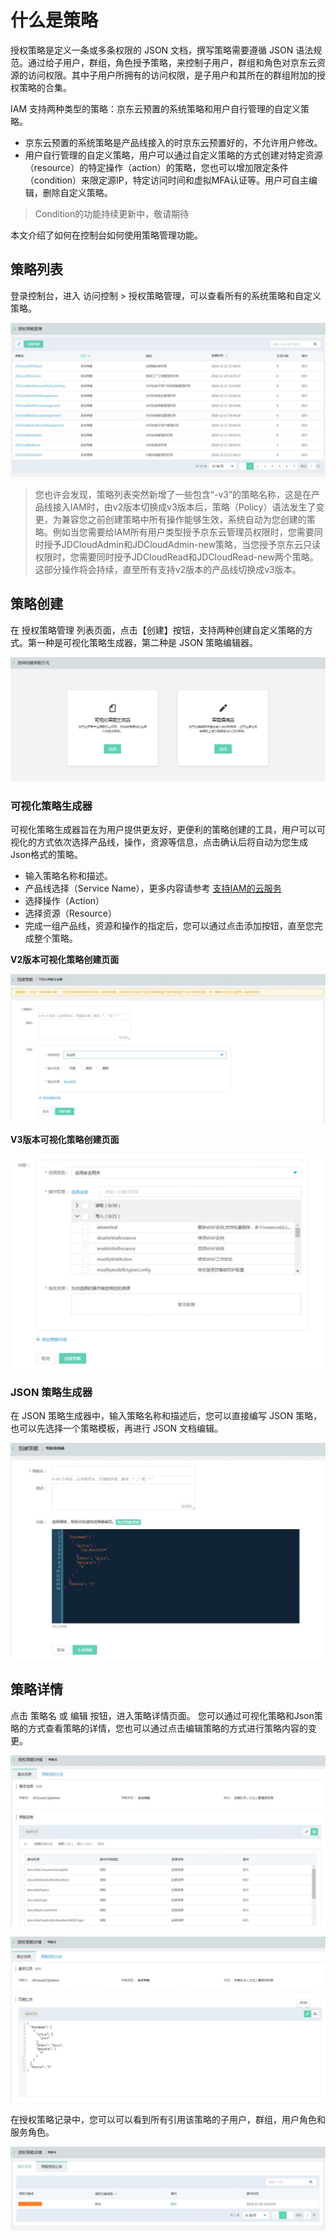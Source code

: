 # 什么是策略

授权策略是定义一条或多条权限的 JSON 文档，撰写策略需要遵循 JSON 语法规范。通过给子用户，群组，角色授予策略，来控制子用户，群组和角色对京东云资源的访问权限。其中子用户所拥有的访问权限，是子用户和其所在的群组附加的授权策略的合集。

IAM 支持两种类型的策略：京东云预置的系统策略和用户自行管理的自定义策略。

- 京东云预置的系统策略是产品线接入的时京东云预置好的，不允许用户修改。
- 用户自行管理的自定义策略，用户可以通过自定义策略的方式创建对特定资源（resource）的特定操作（action）的策略，您也可以增加限定条件（condition）来限定源IP，特定访问时间和虚拟MFA认证等。用户可自主编辑，删除自定义策略。

> Condition的功能持续更新中，敬请期待

本文介绍了如何在控制台如何使用策略管理功能。

## 策略列表

登录控制台，进入 访问控制 > 授权策略管理，可以查看所有的系统策略和自定义策略。

![策略列表](../../../../image/IAM/PolicyManagement/策略列表.jpg)

> 您也许会发现，策略列表突然新增了一些包含“-v3”的策略名称，这是在产品线接入IAM时，由v2版本切换成v3版本后，策略（Policy）语法发生了变更，为兼容您之前创建策略中所有操作能够生效，系统自动为您创建的策略。例如当您需要给IAM所有用户类型授予京东云管理员权限时，您需要同时授予JDCloudAdmin和JDCloudAdmin-new策略，当您授予京东云只读权限时，您需要同时授予JDCloudRead和JDCloudRead-new两个策略。这部分操作将会持续，直至所有支持v2版本的产品线切换成v3版本。

## 策略创建

在 授权策略管理 列表页面，点击【创建】按钮，支持两种创建自定义策略的方式。第一种是可视化策略生成器，第二种是 JSON 策略编辑器。

![创建策略](../../../../image/IAM/PolicyManagement/创建策略.jpg)

### 可视化策略生成器

可视化策略生成器旨在为用户提供更友好，更便利的策略创建的工具，用户可以可视化的方式依次选择产品线，操作，资源等信息，点击确认后将自动为您生成Json格式的策略。

- 输入策略名称和描述。
- 产品线选择（Service Name），更多内容请参考 [支持IAM的云服务](https://docs.jdcloud.com/cn/iam/support-services)
- 选择操作（Action）
- 选择资源（Resource）
- 完成一组产品线，资源和操作的指定后，您可以通过点击添加按钮，直至您完成整个策略。

**V2版本可视化策略创建页面**

![V2版本可视化策略创建页面](../../../../image/IAM/PolicyManagement/可视化策略创建v2.jpg)

**V3版本可视化策略创建页面**

![V3版本可视化策略创建页面](../../../../image/IAM/PolicyManagement/可视化策略创建v3.jpg)

### JSON 策略生成器

在 JSON 策略生成器中，输入策略名称和描述后，您可以直接编写 JSON 策略，也可以先选择一个策略模板，再进行 JSON 文档编辑。

![Json 选择模板](../../../../image/IAM/PolicyManagement/Json策略创建.jpg)

## 策略详情

点击 策略名 或 编辑 按钮，进入策略详情页面。
您可以通过可视化策略和Json策略的方式查看策略的详情，您也可以通过点击编辑策略的方式进行策略内容的变更。

![可视化策略详情](../../../../image/IAM/PolicyManagement/可视化策略详情.jpg)

![Json策略详情](../../../../image/IAM/PolicyManagement/Json策略详情.jpg)

在授权策略记录中，您可以可以看到所有引用该策略的子用户，群组，用户角色和服务角色。

![策略授权记录](../../../../image/IAM/PolicyManagement/策略授权记录.jpg)

